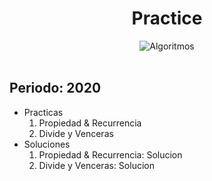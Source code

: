 <h1 align="center">Practice</h1>
<div align="center">
  <img src="https://img.shields.io/badge/Practice-Algorithms-yellow" alt="Algoritmos">
  <br><br>
</div>
  
  
## Periodo: 2020
- Practicas
  1. Propiedad & Recurrencia
  2. Divide y Venceras
- Soluciones
  1. Propiedad & Recurrencia: Solucion
  2. Divide y Venceras: Solucion

